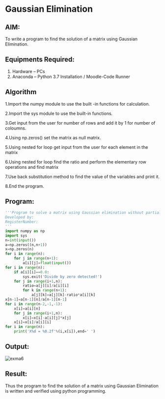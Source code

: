 # Gaussian Elimination

## AIM:
To write a program to find the solution of a matrix using Gaussian Elimination.

## Equipments Required:
1. Hardware – PCs
2. Anaconda – Python 3.7 Installation / Moodle-Code Runner

## Algorithm
1.Import the numpy module to use the built -in functions for calculation.

2.Import the sys module to use the built-in functions. 

3.Get input from the user for number of rows and add it by 1 for number of coloumns. 

4.Using np.zeros() set the matrix as null matrix. 

5.Using nested for loop get input from the user for each element in the matrix 

6.Using nested for loop find the ratio and perform the elementary row operations and find matrix 

7.Use back substitution method to find the value of the variables and print it. 

8.End the program.

## Program:
```python 
'''Program to solve a matrix using Gaussian elimination without partial pivoting.
Developed by: 
RegisterNumber: 
'''
import numpy as np
import sys
n=int(input())
a=np.zeros((n,n+1))
x=np.zeros(n)
for i in range(n):
    for j in range(n+1):
        a[i][j]=float(input())
for i in range(n):
    if a[i][i]==0.0:
        sys.exit('Divide by zero detected!')
    for j in range(i+1,n):
        ratio=a[j][i]/a[i][i]
        for k in range(n+1):
            a[j][k]=a[j][k]-ratio*a[i][k]
x[n-1]=a[n-1][n]/a[n-1][n-1]
for i in range(n-2,-1,-1):
    x[i]=a[i][n]
    for j in range(i+1,n):
        x[i]=x[i]-a[i][j]*x[j]
    x[i]=x[i]/a[i][i]
for i in range(n):
    print('X%d = %0.2f'%(i,x[i]),end=' ')
```

## Output:
![exma6](https://github.com/user-attachments/assets/ff50684a-3744-4aa3-aeab-b503dfe2b7f4)



## Result:
Thus the program to find the solution of a matrix using Gaussian Elimination is written and verified using python programming.

